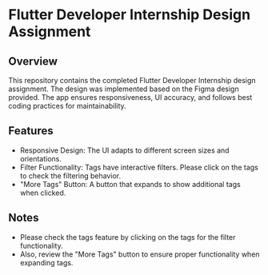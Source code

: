 # Flutter Developer Internship Design Assignment
## Overview
This repository contains the completed Flutter Developer Internship design assignment. The design was implemented based on the Figma design provided. The app ensures responsiveness, UI accuracy, and follows best coding practices for maintainability.

## Features
- Responsive Design: The UI adapts to different screen sizes and orientations.
- Filter Functionality: Tags have interactive filters. Please click on the tags to check the filtering behavior.
- "More Tags" Button: A button that expands to show additional tags when clicked.

## Notes
- Please check the tags feature by clicking on the tags for the filter functionality.
- Also, review the "More Tags" button to ensure proper functionality when expanding tags.
